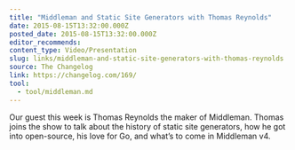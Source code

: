 ```yaml
---
title: "Middleman and Static Site Generators with Thomas Reynolds"
date: 2015-08-15T13:32:00.000Z
posted_date: 2015-08-15T13:32:00.000Z
editor_recommends:
content_type: Video/Presentation
slug: links/middleman-and-static-site-generators-with-thomas-reynolds
source: The Changelog
link: https://changelog.com/169/
tool:
  - tool/middleman.md
---
```

Our guest this week is Thomas Reynolds the maker of Middleman. Thomas joins the show to talk about the history of static site generators, how he got into open-source, his love for Go, and what’s to come in Middleman v4.



